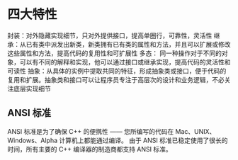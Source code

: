 # 四大特性
封装：对外隐藏实现细节，只对外提供接口，提高单圈行，可靠性，灵活性
继承：从已有类中派发出新类，新类拥有已有类的属性和方法，并且可以扩展或修改这些属性和方法，提高代码的复用性和可扩展性
多态： 同一种操作对于不同的对象，可以有不同的解释和实现，他可以通过接口或继承实现，提高代码的灵活性和可读性
抽象：从具体的实例中提取共同的特征，形成抽象类或接口，便于代码的复用和扩展。抽象类和接口可以让程序员专注于高层次的设计和业务逻辑，不必关注底层实现细节
## ANSI 标准
ANSI 标准是为了确保 C++ 的便携性 —— 您所编写的代码在 Mac、UNIX、Windows、Alpha 计算机上都能通过编译。
由于 ANSI 标准已稳定使用了很长的时间，所有主要的 C++ 编译器的制造商都支持 ANSI 标准。